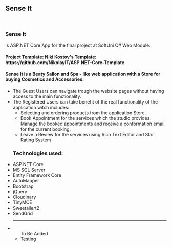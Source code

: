 <h2>Sense It</h2>
<br>
<h4><p><h3>Sense It</h3></p> is ASP.NET Core App for the final project at SoftUni C# Web Module.</h4>
<br>
<h4>Project Template: Niki Kostov's Template: https://github.com/NikolayIT/ASP.NET-Core-Template
</h4>

<p>
    <h4>Sense It is a Beaty Sallon and Spa - like web application with a Store for buying Cosmetics and Accessories.</h4>
    <ul>
        <li>
            The Guest Users can navigate trough the website pages without having access to the main functionality.
        </li>
        <li>The Registered Users can take benefit of the real functionality of the application witch includes:
            <ul>
                <li>Selecting and ordering products from the application Store.</li>
                <li>Book Appointment for the services which the studio provides.
                    Manage the booked appointments and receive a conformation email
                    for the current booking.
                </li>
                <li>Leave a Review for the services using Rich Text Editor and Star Rating System</li>  
            </ul>
        </li>
    </ul>  
    
</p>

<ul>
    <h3>Technologies used:</h3>
    <li>ASP.NET Core</li>
    <li>MS SQL Server</li>
    <li>Entity Framework Core</li>
    <li>AutoMapper</li>
    <li>Bootstrap</li>
    <li>jQuery</li>
    <li>Cloudinary</li>
    <li>TinyMCE</li>
    <li>Sweetallert2</li>
    <li>SendGrid</li> 
    <hr>
   <li>
        <ul>
        To Be Added
        <li>Testing</li>
    </ul>
    </li>
</ul>

